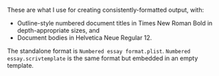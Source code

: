 These are what I use for creating consistently-formatted output, with:

* Outline-style numbered document titles in Times New Roman Bold in depth-appropriate sizes, and
* Document bodies in Helvetica Neue Regular 12.

The standalone format is `Numbered essay format.plist`. `Numbered essay.scrivtemplate` is the same format but embedded in an empty template.
